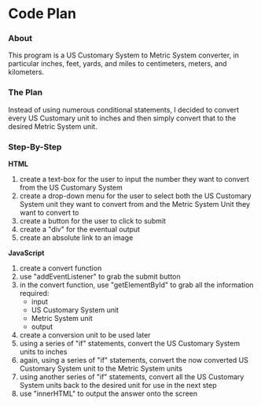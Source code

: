 # Code Plan

### About

This program is a US Customary System to Metric System converter, in particular inches, feet, yards, and miles to centimeters, meters, and kilometers.

### The Plan

Instead of using numerous conditional statements, I decided to convert every US Customary unit to inches and then simply convert that to the desired Metric System unit.

### Step-By-Step

<b>HTML</b>
<ol>
    <li>create a text-box for the user to input the number they want to convert from the US Customary System</li>
    <li>create a drop-down menu for the user to select both the US Customary System unit they want to convert from and the Metric System Unit they want to convert to</li>
    <li>create a button for the user to click to submit</li>
    <li>create a "div" for the eventual output</li>
    <li>create an absolute link to an image</li>
</ol>

<b>JavaScript</b>
<ol>
    <li>create a convert function</li>
    <li>use "addEventListener" to grab the submit button</li>
    <li>in the convert function, use "getElementById" to grab all the information required:
        <ul>
            <li>input</li>
            <li>US Customary System unit</li>
            <li>Metric System unit</li>
            <li>output</li>
        </ul>
    </li>
    <li>create a conversion unit to be used later</li>
    <li>using a series of "if" statements, convert the US Customary System units to inches</li>
    <li>again, using a series of "if" statements, convert the now converted US Customary System unit to the Metric System units</li>
    <li>using another series of "if" statements, convert all the US Customary System units back to the desired unit for use in the next step</li>
    <li>use "innerHTML" to output the answer onto the screen</li>
</ol>